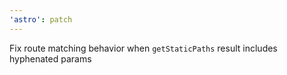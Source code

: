 ```yaml
---
'astro': patch
---
```


Fix route matching behavior when `getStaticPaths` result includes hyphenated params
